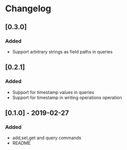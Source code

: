 # Changelog

## [0.3.0]
### Added
- Support arbitrary strings as field paths in queries

## [0.2.1]
### Added
- Support for timestamp values in queries
- Support for timestamp in writing operations operation

## [0.1.0] - 2019-02-27
### Added
- add,set,get and query commands
- README


